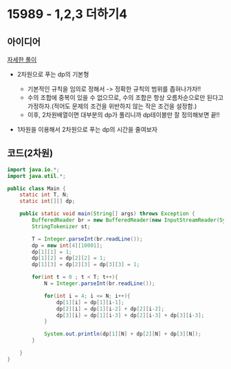 # 15989 - 1,2,3 더하기4 


## 아이디어

[자세한 풀이](https://nahwasa.com/24)

* 2차원으로 푸는 dp의 기본형
    - 기본적인 규칙을 임의로 정해서 -> 정확한 규칙의 범위를 좁혀나가자!!
    - 수의 조합에 중복이 있을 수 없으므로, 수의 조합은 항상 오름차순으로만 된다고 가정하자.(적어도 문제의 조건을 위반하지 않는 작은 조건을 설정함.)
    - 이후, 2차원배열이면 대부분의 dp가 풀리니까 dp테이블만 잘 정의해보면 끝!!

* 1차원을 이용해서 2차원으로 푸는 dp의 시간을 줄여보자





## 코드(2차원)

```java
import java.io.*;
import java.util.*;

public class Main {
    static int T, N;
    static int[][] dp;

    public static void main(String[] args) throws Exception {
        BufferedReader br = new BufferedReader(new InputStreamReader(System.in));
        StringTokenizer st;

        T = Integer.parseInt(br.readLine());
        dp = new int[4][10001];
        dp[1][1] = 1;
        dp[1][2] = dp[2][2] = 1;
        dp[1][3] = dp[2][3] = dp[3][3] = 1;

        for(int t = 0 ; t < T; t++){
            N = Integer.parseInt(br.readLine());

            for(int i = 4; i <= N; i++){
                dp[1][i] = dp[1][i-1];
                dp[2][i] = dp[1][i-2] + dp[2][i-2];
                dp[3][i] = dp[1][i-3] + dp[2][i-3] + dp[3][i-3];
            }

            System.out.println(dp[1][N] + dp[2][N] + dp[3][N]);
        }

    }
}
```